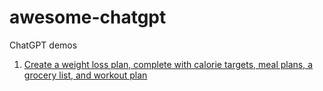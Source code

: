 # awesome-chatgpt
ChatGPT demos

1. [Create a weight loss plan, complete with calorie targets, meal plans, a grocery list, and workout plan](https://twitter.com/anothercohen/status/1599531037570502656)
